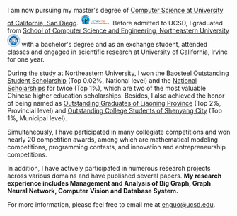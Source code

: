 I am now pursuing my master's degree of [Computer Science at University of California, San Diego](https://cse.ucsd.edu/). <img src='./images/ucsd_cse.png' style='width: 5em;'> Before admitted to UCSD, I graduated from [School of Computer Science and Engineering, Northeastern University](http://www.cse.neu.edu.cn/) <img src='./images/NEU_CSE.png' style='width: 2em;'> with a bachelor's degree and as an exchange student, attended classes and engaged in scientific research at University of California, Irvine for one year. 

During the study at Northeastern University, I won the [Baosteel Outstanding Student Scholarship](Scholarships/宝.jpg) (Top 0.02%, National level) and the [National Scholarships](Scholarships/19国奖.png) for twice (Top 1%), which are two of the most valuable Chinese higher education scholarships. Besides, I also achieved the honor of being named as [Outstanding Graduates of Liaoning Province](awards/省优秀毕业生.jpg) (Top 2%, Provincial level) and [Outstanding College Students of Shenyang City](awards/沈优.png) (Top 1%, Municipal level).

Simultaneously, I have participated in many collegiate competitions and won nearly 20 competition awards, among which are mathematical modeling competitions, programming contests, and innovation and entrepreneurship competitions.

In addition, I have actively participated in numerous research projects across various domains and have published several papers. **My research experience includes Management and Analysis of Big Graph, Graph Neural Network, Computer Vision and Database System.** 

For more information, please feel free to email me at [enguo@ucsd.edu](mailto:enguo@ucsd.edu).